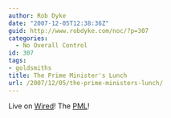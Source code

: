 ```yaml
---
author: Rob Dyke
date: "2007-12-05T12:38:36Z"
guid: http://www.robdyke.com/noc/?p=307
categories:
  - No Overall Control
id: 307
tags:
- goldsmiths
title: The Prime Minister's Lunch
url: /2007/12/05/the-prime-ministers-lunch/
---
```

Live on [Wired](http://wired.gold.ac.uk/)! The [PML](http://www.themomo.co.uk/The%20Prime%20Minister's%20Lunch.html "The PML")!
